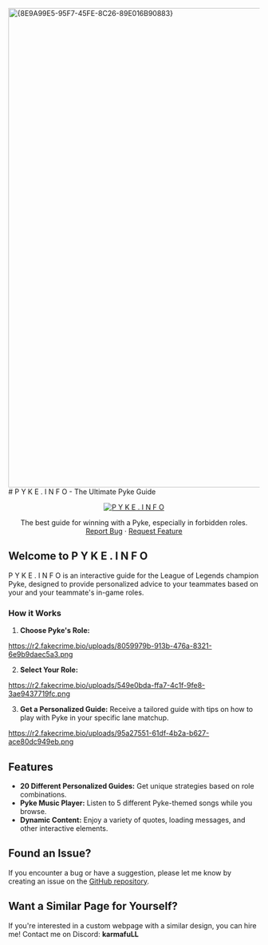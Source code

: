 <img width="2560" height="961" alt="{8E9A99E5-95F7-45FE-8C26-89E016B90883}" src="https://github.com/user-attachments/assets/894bca4e-3546-402c-b121-76a35577579c" /># P Y K E . I N F O - The Ultimate Pyke Guide

<p align="center">
  <a href="https://pyke.info/">
    <img src="https://i.gifer.com/origin/f6/f67132958352b2158810a27303c1b849_w200.gif" alt="P Y K E . I N F O"/>
  </a>
</p>

<p align="center">
    The best guide for winning with a Pyke, especially in forbidden roles.
    <br />
    <a href="https://github.com/karmafull/pyke-info/issues">Report Bug</a>
    ·
    <a href="https://github.com/karmafull/pyke-info/issues">Request Feature</a>
</p>

## Welcome to P Y K E . I N F O

P Y K E . I N F O is an interactive guide for the League of Legends champion Pyke, designed to provide personalized advice to your teammates based on your and your teammate's in-game roles.

### How it Works

1.  **Choose Pyke's Role:**

https://r2.fakecrime.bio/uploads/8059979b-913b-476a-8321-6e9b9daec5a3.png
   
2.  **Select Your Role:**
    
https://r2.fakecrime.bio/uploads/549e0bda-ffa7-4c1f-9fe8-3ae9437719fc.png

3.  **Get a Personalized Guide:**
    Receive a tailored guide with tips on how to play with Pyke in your specific lane matchup.

https://r2.fakecrime.bio/uploads/95a27551-61df-4b2a-b627-ace80dc949eb.png

## Features

*   **20 Different Personalized Guides:** Get unique strategies based on role combinations.
*   **Pyke Music Player:** Listen to 5 different Pyke-themed songs while you browse.
*   **Dynamic Content:** Enjoy a variety of quotes, loading messages, and other interactive elements.

## Found an Issue?

If you encounter a bug or have a suggestion, please let me know by creating an issue on the [GitHub repository](https://github.com/karmafull/pyke-info/issues).

## Want a Similar Page for Yourself?

If you're interested in a custom webpage with a similar design, you can hire me! Contact me on Discord: **karmafuLL**
